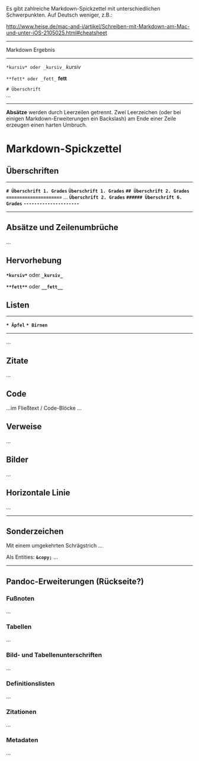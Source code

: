Es gibt zahlreiche Markdown-Spickzettel mit unterschiedlichen Schwerpunkten.
Auf Deutsch weniger, z.B.:

<http://www.heise.de/mac-and-i/artikel/Schreiben-mit-Markdown-am-Mac-und-unter-iOS-2105025.html#cheatsheet>

-----------------------------    ----------------
 Markdown                         Ergebnis
-----------------------------    ----------------
 `*kursiv* oder _kursiv_`         *kursiv*

 `**fett* oder _fett_`            **fett**

 `# Überschrift`\
 ...
-----------------------------    ----------------

**Absätze** werden durch Leerzeilen getrennt. Zwei Leerzeichen (oder bei
einigen Markdown-Erweiterungen ein Backslash) am Ende einer Zeile erzeugen
einen harten Umbruch.
# Markdown-Spickzettel

## Überschriften

---------------------------------- -- ---------------------------
**`# Überschrift 1. Grades`**         **`Überschrift 1. Grades`**
**`## Überschrift 2. Grades`**        **`=====================`**
...                                   **`Überschrift 2. Grades`**
**`###### Überschrift 6. Grades`**    **`---------------------`**
---------------------------------- -- ---------------------------

## Absätze und Zeilenumbrüche

...

## Hervorhebung

**`*kursiv*`** oder **`_kursiv_`**

**`**fett**`** oder **`__fett__`**

## Listen

--------------- ----------
**`* Äpfel`**
**`* Birnen`**
--------------- ----------

...

## Zitate

...

## Code

...im Fließtext / Code-Blöcke ...

## Verweise

...

## Bilder

...

## Horizontale Linie

...

---

## Sonderzeichen

Mit einem umgekehrten Schrägstrich ...

Als Entities: **`&copy;`** ...


---

## Pandoc-Erweiterungen (Rückseite?)

### Fußnoten

...

### Tabellen

...

### Bild- und Tabellenunterschriften

...

### Definitionslisten

...

### Zitationen

...

### Metadaten

...
